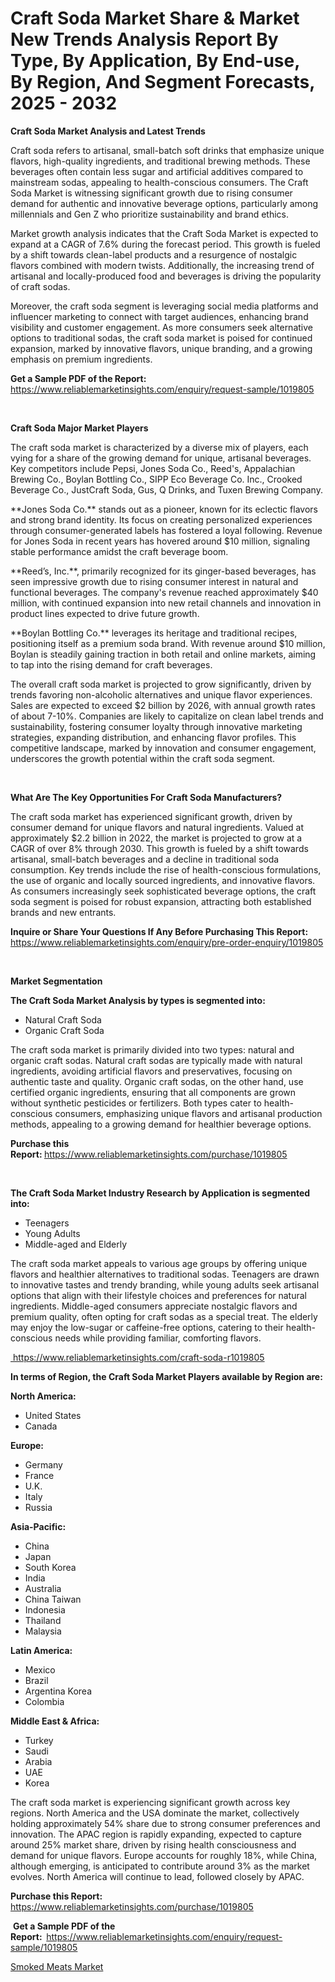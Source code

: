 <p><h1>Craft Soda Market Share & Market New Trends Analysis Report By Type, By Application, By End-use, By Region, And Segment Forecasts, 2025 - 2032</h1></p><p><strong>Craft Soda Market Analysis and Latest Trends</strong></p>
<p><p>Craft soda refers to artisanal, small-batch soft drinks that emphasize unique flavors, high-quality ingredients, and traditional brewing methods. These beverages often contain less sugar and artificial additives compared to mainstream sodas, appealing to health-conscious consumers. The Craft Soda Market is witnessing significant growth due to rising consumer demand for authentic and innovative beverage options, particularly among millennials and Gen Z who prioritize sustainability and brand ethics.</p><p>Market growth analysis indicates that the Craft Soda Market is expected to expand at a CAGR of 7.6% during the forecast period. This growth is fueled by a shift towards clean-label products and a resurgence of nostalgic flavors combined with modern twists. Additionally, the increasing trend of artisanal and locally-produced food and beverages is driving the popularity of craft sodas.</p><p>Moreover, the craft soda segment is leveraging social media platforms and influencer marketing to connect with target audiences, enhancing brand visibility and customer engagement. As more consumers seek alternative options to traditional sodas, the craft soda market is poised for continued expansion, marked by innovative flavors, unique branding, and a growing emphasis on premium ingredients.</p></p>
<p><strong>Get a Sample PDF of the Report:&nbsp;</strong> <a href="https://www.reliablemarketinsights.com/enquiry/request-sample/1019805?utm_campaign=2756&utm_medium=2&utm_source=Github&utm_content=ia&utm_term=07042025&utm_id=craft-soda">https://www.reliablemarketinsights.com/enquiry/request-sample/1019805</a></p>
<p>&nbsp;</p>
<p><strong>Craft Soda Major Market Players</strong></p>
<p><p>The craft soda market is characterized by a diverse mix of players, each vying for a share of the growing demand for unique, artisanal beverages. Key competitors include Pepsi, Jones Soda Co., Reed's, Appalachian Brewing Co., Boylan Bottling Co., SIPP Eco Beverage Co. Inc., Crooked Beverage Co., JustCraft Soda, Gus, Q Drinks, and Tuxen Brewing Company.</p><p>**Jones Soda Co.** stands out as a pioneer, known for its eclectic flavors and strong brand identity. Its focus on creating personalized experiences through consumer-generated labels has fostered a loyal following. Revenue for Jones Soda in recent years has hovered around $10 million, signaling stable performance amidst the craft beverage boom.</p><p>**Reed’s, Inc.**, primarily recognized for its ginger-based beverages, has seen impressive growth due to rising consumer interest in natural and functional beverages. The company's revenue reached approximately $40 million, with continued expansion into new retail channels and innovation in product lines expected to drive future growth.</p><p>**Boylan Bottling Co.** leverages its heritage and traditional recipes, positioning itself as a premium soda brand. With revenue around $10 million, Boylan is steadily gaining traction in both retail and online markets, aiming to tap into the rising demand for craft beverages.</p><p>The overall craft soda market is projected to grow significantly, driven by trends favoring non-alcoholic alternatives and unique flavor experiences. Sales are expected to exceed $2 billion by 2026, with annual growth rates of about 7-10%. Companies are likely to capitalize on clean label trends and sustainability, fostering consumer loyalty through innovative marketing strategies, expanding distribution, and enhancing flavor profiles. This competitive landscape, marked by innovation and consumer engagement, underscores the growth potential within the craft soda segment.</p></p>
<p>&nbsp;</p>
<p><strong>What Are The Key Opportunities For Craft Soda Manufacturers?</strong></p>
<p><p>The craft soda market has experienced significant growth, driven by consumer demand for unique flavors and natural ingredients. Valued at approximately $2.2 billion in 2022, the market is projected to grow at a CAGR of over 8% through 2030. This growth is fueled by a shift towards artisanal, small-batch beverages and a decline in traditional soda consumption. Key trends include the rise of health-conscious formulations, the use of organic and locally sourced ingredients, and innovative flavors. As consumers increasingly seek sophisticated beverage options, the craft soda segment is poised for robust expansion, attracting both established brands and new entrants.</p></p>
<p><strong>Inquire or Share Your Questions If Any Before Purchasing This Report:</strong> <a href="https://www.reliablemarketinsights.com/enquiry/pre-order-enquiry/1019805?utm_campaign=2756&utm_medium=2&utm_source=Github&utm_content=ia&utm_term=07042025&utm_id=craft-soda">https://www.reliablemarketinsights.com/enquiry/pre-order-enquiry/1019805</a></p>
<p>&nbsp;</p>
<p><strong>Market Segmentation</strong></p>
<p><strong>The Craft Soda Market Analysis by types is segmented into:</strong></p>
<p><ul><li>Natural Craft Soda</li><li>Organic Craft Soda</li></ul></p>
<p><p>The craft soda market is primarily divided into two types: natural and organic craft sodas. Natural craft sodas are typically made with natural ingredients, avoiding artificial flavors and preservatives, focusing on authentic taste and quality. Organic craft sodas, on the other hand, use certified organic ingredients, ensuring that all components are grown without synthetic pesticides or fertilizers. Both types cater to health-conscious consumers, emphasizing unique flavors and artisanal production methods, appealing to a growing demand for healthier beverage options.</p></p>
<p><strong>Purchase this Report:&nbsp;</strong><a href="https://www.reliablemarketinsights.com/purchase/1019805?utm_campaign=2756&utm_medium=2&utm_source=Github&utm_content=ia&utm_term=07042025&utm_id=craft-soda">https://www.reliablemarketinsights.com/purchase/1019805</a></p>
<p>&nbsp;</p>
<p><strong>The Craft Soda Market Industry Research by Application is segmented into:</strong></p>
<p><ul><li>Teenagers</li><li>Young Adults</li><li>Middle-aged and Elderly</li></ul></p>
<p><p>The craft soda market appeals to various age groups by offering unique flavors and healthier alternatives to traditional sodas. Teenagers are drawn to innovative tastes and trendy branding, while young adults seek artisanal options that align with their lifestyle choices and preferences for natural ingredients. Middle-aged consumers appreciate nostalgic flavors and premium quality, often opting for craft sodas as a special treat. The elderly may enjoy the low-sugar or caffeine-free options, catering to their health-conscious needs while providing familiar, comforting flavors.</p></p>
<p><a href="https://www.reliablemarketinsights.com/craft-soda-r1019805?utm_campaign=2756&utm_medium=2&utm_source=Github&utm_content=ia&utm_term=07042025&utm_id=craft-soda">&nbsp;https://www.reliablemarketinsights.com/craft-soda-r1019805</a></p>
<p><strong>In terms of Region, the Craft Soda Market Players available by Region are:</strong></p>
<p>
    <p> <strong> North America: </strong>
        <ul>
            <li>United States</li>
            <li>Canada</li>
        </ul>
        </p> 
    <p> <strong> Europe: </strong>
        <ul>
            <li>Germany</li>
            <li>France</li>
            <li>U.K.</li>
            <li>Italy</li>
            <li>Russia</li>
        </ul>
        </p> 
    <p> <strong> Asia-Pacific: </strong>
        <ul>
            <li>China</li>
            <li>Japan</li>
            <li>South Korea</li>
            <li>India</li>
            <li>Australia</li>
            <li>China Taiwan</li>
            <li>Indonesia</li>
            <li>Thailand</li>
            <li>Malaysia</li>
        </ul>
        </p> 
    <p> <strong> Latin America: </strong>
        <ul>
            <li>Mexico</li>
            <li>Brazil</li>
            <li>Argentina Korea</li>
            <li>Colombia</li>
        </ul>
        </p> 
    <p> <strong> Middle East & Africa: </strong>
        <ul>
            <li>Turkey</li>
            <li>Saudi</li>
            <li>Arabia</li>
            <li>UAE</li>
            <li>Korea</li>
        </ul>
    </p>
    </p>
<p><p>The craft soda market is experiencing significant growth across key regions. North America and the USA dominate the market, collectively holding approximately 54% share due to strong consumer preferences and innovation. The APAC region is rapidly expanding, expected to capture around 25% market share, driven by rising health consciousness and demand for unique flavors. Europe accounts for roughly 18%, while China, although emerging, is anticipated to contribute around 3% as the market evolves. North America will continue to lead, followed closely by APAC.</p></p>
<p><strong>Purchase this Report: </strong><a href="https://www.reliablemarketinsights.com/purchase/1019805?utm_campaign=2756&utm_medium=2&utm_source=Github&utm_content=ia&utm_term=07042025&utm_id=craft-soda">https://www.reliablemarketinsights.com/purchase/1019805</a></p>
<p>&nbsp;<strong>Get a Sample PDF of the Report:&nbsp;&nbsp;</strong><a href="https://www.reliablemarketinsights.com/enquiry/request-sample/1019805?utm_campaign=2756&utm_medium=2&utm_source=Github&utm_content=ia&utm_term=07042025&utm_id=craft-soda">https://www.reliablemarketinsights.com/enquiry/request-sample/1019805</a></p>
<p><strong></strong></p>
<p><p><a href="https://github.com/willjis/Market-Research-Report-List-1/blob/main/smoked-meats-market.md?utm_campaign=2756&utm_medium=2&utm_source=Github&utm_content=ia&utm_term=07042025&utm_id=craft-soda">Smoked Meats Market</a></p></p>